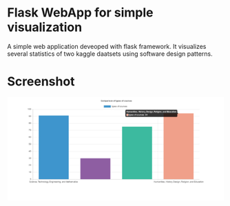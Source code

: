 # Flask WebApp for simple visualization 
A simple web application deveoped with flask framework. It visualizes several statistics of two kaggle daatsets using software design patterns.

# Screenshot
![screenshot](https://raw.githubusercontent.com/amardeb/visualization_webapp/master/screenshot.PNG)
